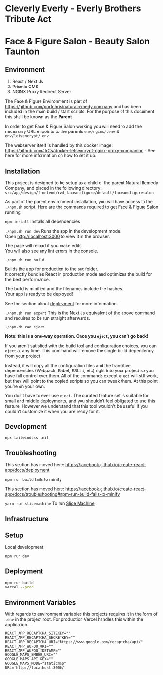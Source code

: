 Cleverly Everly - Everly Brothers Tribute Act
==============================================
Face & Figure Salon - Beauty Salon Taunton
=============================================

## Environment

1. React / Next.Js
2. Prismic CMS
3. NGINX Proxy Redirect Server

The Face & Figure Environment is part of https://github.com/portchris/naturalremedy.company and has been included in the main build / start scripts. For the purpose of this document this shall be known as the <b>Parent</b>

In order to get Face & Figure Salon working you will need to add the necessary URL enpoints to the parents `env/nginx/.env` & `env/letsencrypt/.env`

The webserver itself is handled by this docker image: https://github.com/JrCs/docker-letsencrypt-nginx-proxy-companion - See here for more information on how to set it up.

## Installation

This project is designed to be setup as a child of the parent Natural Remedy Company, and placed in the following directory:
`src/app/design/frontend/rwd_faceandfigure/default/faceandfiguresalon`

As part of the parent environment installation, you will have access to the `./npm.sh` script. Here are the commands required to get Face & Figure Salon running:

`npm install`
Installs all dependencies

`./npm.sh run dev`
Runs the app in the development mode.<br>
Open [http://localhost:3000](http://localhost:3000) to view it in the browser.

The page will reload if you make edits.<br>
You will also see any lint errors in the console.

`./npm.sh run build`

Builds the app for production to the `out` folder.<br>
It correctly bundles React in production mode and optimizes the build for the best performance.

The build is minified and the filenames include the hashes.<br>
Your app is ready to be deployed!

See the section about [deployment](https://facebook.github.io/create-react-app/docs/deployment) for more information.

`./npm.sh run export`
This is the Next.Js equivalent of the above command and requires to be run straight afterwards.

`./npm.sh run eject`

**Note: this is a one-way operation. Once you `eject`, you can’t go back!**

If you aren’t satisfied with the build tool and configuration choices, you can `eject` at any time. This command will remove the single build dependency from your project.

Instead, it will copy all the configuration files and the transitive dependencies (Webpack, Babel, ESLint, etc) right into your project so you have full control over them. All of the commands except `eject` will still work, but they will point to the copied scripts so you can tweak them. At this point you’re on your own.

You don’t have to ever use `eject`. The curated feature set is suitable for small and middle deployments, and you shouldn’t feel obligated to use this feature. However we understand that this tool wouldn’t be useful if you couldn’t customize it when you are ready for it.

## Development

`npx tailwindcss init`

## Troubleshooting

This section has moved here: https://facebook.github.io/create-react-app/docs/deployment

`npm run build` fails to minify

This section has moved here: https://facebook.github.io/create-react-app/docs/troubleshooting#npm-run-build-fails-to-minify

`yarn run slicemachine`
To run [Slice Machine](https://prismic.io/docs/nextjs)

## Infrastructure


## Setup

Local development
```bash
npm run dev
```

## Deployment

```bash
npm run build
vercel --prod
```

## Environment Variables


With regards to environment variables this projects requires it in the form of `.env` in the project root. For production Vercel handles this within the application.
```env
REACT_APP_RECAPTCHA_SITEKEY=""
REACT_APP_RECAPTCHA_SECRETKEY=""
REACT_APP_RECAPTCHA_URI="https://www.google.com/recaptcha/api/"
REACT_APP_WUFOO_URI=""
REACT_APP_WUFOO_IDSTAMP=""
GOOGLE_MAPS_EMBED_URI=""
GOOGLE_MAPS_API_KEY=""
GOOGLE_MAPS_MODE="staticmap"
URL='http://localhost:3000/'
```
